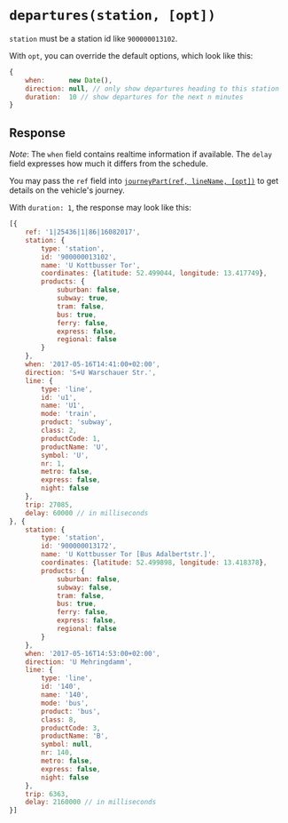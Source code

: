 # `departures(station, [opt])`

`station` must be a station id like `900000013102`.

With `opt`, you can override the default options, which look like this:

```js
{
	when:      new Date(),
	direction: null, // only show departures heading to this station
	duration:  10 // show departures for the next n minutes
}
```

## Response

*Note*: The `when` field contains realtime information if available. The `delay` field expresses how much it differs from the schedule.

You may pass the `ref` field into [`journeyPart(ref, lineName, [opt])`](journey-part.md) to get details on the vehicle's journey.

With `duration: 1`, the response may look like this:

```js
[{
	ref: '1|25436|1|86|16082017',
	station: {
		type: 'station',
		id: '900000013102',
		name: 'U Kottbusser Tor',
		coordinates: {latitude: 52.499044, longitude: 13.417749},
		products: {
			suburban: false,
			subway: true,
			tram: false,
			bus: true,
			ferry: false,
			express: false,
			regional: false
		}
	},
	when: '2017-05-16T14:41:00+02:00',
	direction: 'S+U Warschauer Str.',
	line: {
		type: 'line',
		id: 'u1',
		name: 'U1',
		mode: 'train',
		product: 'subway',
		class: 2,
		productCode: 1,
		productName: 'U',
		symbol: 'U',
		nr: 1,
		metro: false,
		express: false,
		night: false
	},
	trip: 27085,
	delay: 60000 // in milliseconds
}, {
	station: {
		type: 'station',
		id: '900000013172',
		name: 'U Kottbusser Tor [Bus Adalbertstr.]',
		coordinates: {latitude: 52.499898, longitude: 13.418378},
		products: {
			suburban: false,
			subway: false,
			tram: false,
			bus: true,
			ferry: false,
			express: false,
			regional: false
		}
	},
	when: '2017-05-16T14:53:00+02:00',
	direction: 'U Mehringdamm',
	line: {
		type: 'line',
		id: '140',
		name: '140',
		mode: 'bus',
		product: 'bus',
		class: 8,
		productCode: 3,
		productName: 'B',
		symbol: null,
		nr: 140,
		metro: false,
		express: false,
		night: false
	},
	trip: 6363,
	delay: 2160000 // in milliseconds
}]
```
